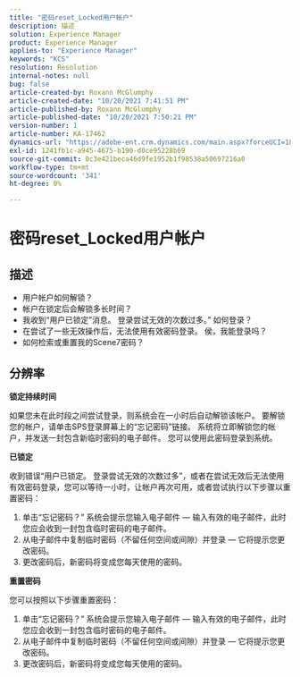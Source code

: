 ```yaml
---
title: "密码reset_Locked用户帐户"
description: 描述
solution: Experience Manager
product: Experience Manager
applies-to: "Experience Manager"
keywords: "KCS"
resolution: Resolution
internal-notes: null
bug: false
article-created-by: Roxann McGlumphy
article-created-date: "10/20/2021 7:41:51 PM"
article-published-by: Roxann McGlumphy
article-published-date: "10/20/2021 7:50:21 PM"
version-number: 1
article-number: KA-17462
dynamics-url: "https://adobe-ent.crm.dynamics.com/main.aspx?forceUCI=1&pagetype=entityrecord&etn=knowledgearticle&id=82867dbf-dd31-ec11-b6e5-000d3a5ba97a"
exl-id: 1241fb1c-a945-4675-b190-d0ce95228b69
source-git-commit: 0c3e421beca46d9fe1952b1f98538a50697216a0
workflow-type: tm+mt
source-wordcount: '341'
ht-degree: 0%

---
```


# 密码reset_Locked用户帐户

## 描述


- 用户帐户如何解锁？
- 帐户在锁定后会解锁多长时间？
- 我收到“用户已锁定”消息。 登录尝试无效的次数过多。” 如何登录？
- 在尝试了一些无效操作后，无法使用有效密码登录。 侯，我能登录吗？
- 如何检索或重置我的Scene7密码？



## 分辨率


<b>锁定持续时间</b>

如果您未在此时段之间尝试登录，则系统会在一小时后自动解锁该帐户。 要解锁您的帐户，请单击SPS登录屏幕上的“忘记密码”链接。 系统将立即解锁您的帐户，并发送一封包含新临时密码的电子邮件。 您可以使用此密码登录到系统。



<b>已锁定</b>

收到错误“用户已锁定。 登录尝试无效的次数过多”，或者在尝试无效后无法使用有效密码登录，您可以等待一小时，让帐户再次可用，或者尝试执行以下步骤以重置密码：
1. 单击“忘记密码？” 系统会提示您输入电子邮件 — 输入有效的电子邮件，此时您应会收到一封包含临时密码的电子邮件。
2. 从电子邮件中复制临时密码（不留任何空间或间隙）并登录 — 它将提示您更改密码。
3. 更改密码后，新密码将变成您每天使用的密码。

<b>重置密码</b>

您可以按照以下步骤重置密码：

1. 单击“忘记密码？” 系统会提示您输入电子邮件 — 输入有效的电子邮件，此时您应会收到一封包含临时密码的电子邮件。
2. 从电子邮件中复制临时密码（不留任何空间或间隙）并登录 — 它将提示您更改密码。
3. 更改密码后，新密码将变成您每天使用的密码。
